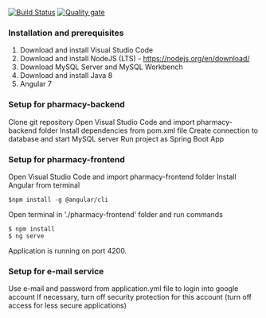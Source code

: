 [![Build Status](https://travis-ci.com/katarinaa94/deployment-example.svg?branch=master)](https://travis-ci.com/katarinaa94/deployment-example)
[![Quality gate](https://sonarcloud.io/api/project_badges/quality_gate?project=katarinaa94_deployment-example)](https://sonarcloud.io/dashboard?id=katarinaa94_deployment-example)


### Installation and prerequisites

1. Download and install Visual Studio Code 
2. Download and install NodeJS (LTS) - https://nodejs.org/en/download/ 
3. Download MySQL Server and MySQL Workbench
5. Download and install Java 8
6. Angular 7

### Setup for pharmacy-backend 

 Clone git repository
 Open Visual Studio Code and import pharmacy-backend folder
 Install dependencies from pom.xml file
 Create connection to database and start MySQL server 
 Run project as Spring Boot App

### Setup for pharmacy-frontend
 Open Visual Studio Code and import pharmacy-frontend folder
 Install Angular from terminal
```shell
$npm install -g @angular/cli 
```
   Open terminal in './pharmacy-frontend' folder and run commands
 ```shell
$ npm install
$ ng serve 
```
 Application is running on port 4200.

### Setup for e-mail service
 Use e-mail and password from application.yml file to login into google account
 If necessary, turn off security protection for this account (turn off access for less secure applications)
